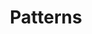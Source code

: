 ---
template: ArticlePage
category: Mina sidor
title: Patterns
intro: Patterns

wide: false
lang: false
hidden: false
---